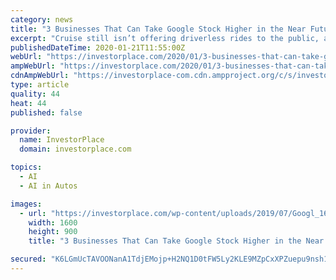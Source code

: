 ```yaml
---
category: news
title: "3 Businesses That Can Take Google Stock Higher in the Near Future"
excerpt: "Cruise still isn’t offering driverless rides to the public, and Baidu only recently got a license to start testing driverless cars. Waymo is moving forward with plans that could be easier and more lucrative than operating robotaxi services. Specifically, the company is developing self-driving trucks. Compared with providing robotaxi services ..."
publishedDateTime: 2020-01-21T11:55:00Z
webUrl: "https://investorplace.com/2020/01/3-businesses-that-can-take-google-stock-higher-in-the-near-future/"
ampWebUrl: "https://investorplace.com/2020/01/3-businesses-that-can-take-google-stock-higher-in-the-near-future/amp/"
cdnAmpWebUrl: "https://investorplace-com.cdn.ampproject.org/c/s/investorplace.com/2020/01/3-businesses-that-can-take-google-stock-higher-in-the-near-future/amp/"
type: article
quality: 44
heat: 44
published: false

provider:
  name: InvestorPlace
  domain: investorplace.com

topics:
  - AI
  - AI in Autos

images:
  - url: "https://investorplace.com/wp-content/uploads/2019/07/Googl_1600.jpg"
    width: 1600
    height: 900
    title: "3 Businesses That Can Take Google Stock Higher in the Near Future"

secured: "K6LGmUcTAVOONanA1TdjEMojp+H2NQ1D0tFW5Ly2KLE9MZpCxXPZuepu9nsh1ydwBfQL4cfqp6bbmdfMel59ZZk/71bCagsVYQFBQpFQcZfSSKY2STrCx8agoWjD82DLKSCoN4Cy+OKVGqdxwmspvUb83Dd5lD9oWmnWL6NxoU6AMpY/N4An9KDZbct7Ye0XRggmp6vumrik/OYzlhyprbimcoEYTyTFbSpryKE6KnCS4fJMF+f404kkAU3sGdXw4QhtOEhTagpLYwgOIwX43weHMXZiW4togo0SwtPJGnz+6+4+jog800Z6ZDI7J2kK;8K7IayEmUMZJFnDwhUGzJg=="
---
```


